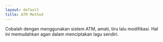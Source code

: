 ```yaml
---
layout: default
title: ATM Method
---
```

Cobalah dengan menggunakan sistem
ATM, amati, tiru lalu modifikasi. Hal ini
memudahkan agan dalam menciptakan
lagu sendiri.